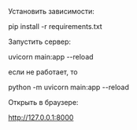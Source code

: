 Установить зависимости:

  pip install -r requirements.txt

Запустить сервер:

  uvicorn main:app --reload

если не работает, то

  python -m uvicorn main:app --reload

Открыть в браузере:

  http://127.0.0.1:8000
